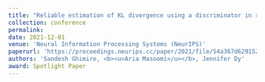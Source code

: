 ```yaml
---
title: "Reliable estimation of KL divergence using a discriminator in reproducing kernel Hilbert space"
collection: conference
permalink: 
date: 2021-12-01
venue: 'Neural Information Processing Systems (NeurIPS)'
paperurl: 'https://proceedings.neurips.cc/paper/2021/file/54a367d629152b720749e187b3eaa11b-Paper.pdf'
authors: 'Sandesh Ghimire, <b><u>Aria Masoomi</u></b>, Jennifer Dy'
award: Spotlight Paper
---
```

